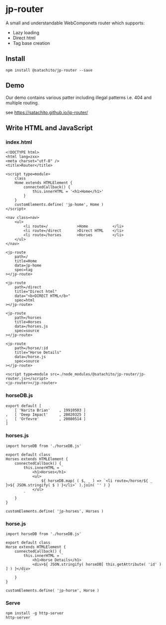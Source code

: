 # jp-router

A small and understandable WebComponets router which supports:

* Lazy loading
* Direct html
* Tag base creation

## Install

```
npm install @satachito/jp-router --save
```

## Demo

Our demo contains various patter including illegal patterns i.e. 404 and multiple routing.

see https://satachito.github.io/jp-router/

## Write HTML and JavaScript

### index.html
```
<!DOCTYPE html>
<html lang=zxx>
<meta charset="utf-8" />
<title>Router</title>

<script type=module>
	class
	Home extends HTMLElement {
		connectedCallback() {
			this.innerHTML = '<h1>Home</h1>'
		}
	}
	customElements.define( 'jp-home', Home )
</script>

<nav class=nav>
	<ul>
		<li route=/				>Home			</li>
		<li route=/direct		>Direct HTML	</li>
		<li route=/horses		>Horses			</li>
	</ul>
</nav>

<jp-route
	path=/
	title=Home
	data=jp-home
	spec=tag
></jp-route>

<jp-route
	path=/direct
	title="Direct html"
	data="<b>DIRECT HTML</b>"
	spec=html
></jp-route>

<jp-route
	path=/horses
	title=Horses
	data=/horses.js
	spec=source
></jp-route>

<jp-route
	path=/horse/:id
	title="Horse Details"
	data=/horse.js
	spec=source
></jp-route>

<script type=module src=./node_modules/@satachito/jp-router/jp-router.js></script>
<jp-router></jp-router>
```

### horseDB.js

```
export default [
	[ 'Narita Brian'	, 19910503 ]
,	[ 'Deep Impact'		, 20020325 ]
,	[ 'Orfevre'			, 20080514 ]
]
```

### horses.js
```
import horseDB from './horseDB.js'

export default class
Horses extends HTMLElement {
	connectedCallback() {
		this.innerHTML = `
			<h1>Horses</h1>
			<ul>
				${ horseDB.map( ( $, _ ) => `<li route=/horse/${ _ }>${ JSON.stringify( $ ) }</li>` ).join( '' ) }
			</ul>
		`
	}
}

customElements.define( 'jp-horses', Horses )
```

### horse.js

```
import horseDB from './horseDB.js'

export default class
Horse extends HTMLElement {
	connectedCallback() {
		this.innerHTML = `
			<h1>Horse Details</h1>
			<div>${ JSON.stringify( horseDB[ this.getAttribute( 'id' ) ] ) }</div>
		`
	}
}

customElements.define( 'jp-horse', Horse )
```

### Serve

```
npm install -g http-server
http-server
```

